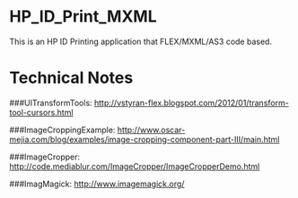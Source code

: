 HP_ID_Print_MXML
================================
This is an HP ID Printing application that FLEX/MXML/AS3 code based.

Technical Notes
================================

###UITransformTools: http://vstyran-flex.blogspot.com/2012/01/transform-tool-cursors.html

###ImageCroppingExample: http://www.oscar-mejia.com/blog/examples/image-cropping-component-part-III/main.html

###ImageCropper: http://code.mediablur.com/ImageCropper/ImageCropperDemo.html

###ImagMagick: http://www.imagemagick.org/